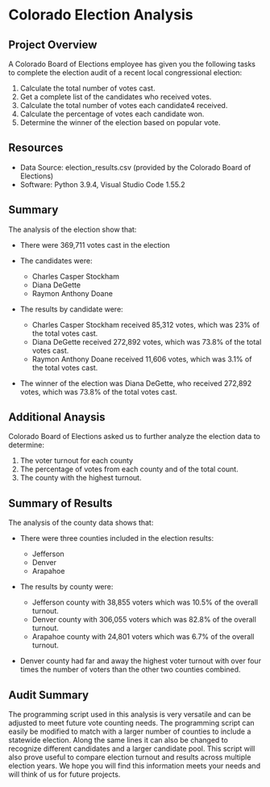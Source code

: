# Colorado Election Analysis

## Project Overview

A Colorado Board of Elections employee has given you the following tasks to complete the election audit of a recent local congressional election:

1. Calculate the total number of votes cast.
2. Get a complete list of the candidates who received votes.
3. Calculate the total number of votes each candidate4 received.
4. Calculate the percentage of votes each candidate won.
5. Determine the winner of the election based on popular vote.

## Resources

- Data Source: election_results.csv (provided by the Colorado Board of Elections)
- Software: Python 3.9.4, Visual Studio Code 1.55.2

## Summary

The analysis of the election show that: 

- There were 369,711 votes cast in the election

- The candidates were:
  - Charles Casper Stockham
  - Diana DeGette
  - Raymon Anthony Doane

- The results by candidate were:
  - Charles Casper Stockham received 85,312 votes, which was 23% of the total votes cast.
  - Diana DeGette received 272,892 votes, which was 73.8% of the total votes cast.
  - Raymon Anthony Doane received 11,606 votes, which was 3.1% of the total votes cast.

- The winner of the election was Diana DeGette, who received 272,892 votes, which was 73.8% of the total votes cast.

## Additional Anaysis

Colorado Board of Elections asked us to further analyze the election data to determine:

1. The voter turnout for each county
2. The percentage of votes from each county and of the total count.
3. The county with the highest turnout.

## Summary of Results

The analysis of the county data shows that:

- There were three counties included in the election results:
  - Jefferson
  - Denver
  - Arapahoe

- The results by county were:
  - Jefferson county with 38,855 voters which was 10.5% of the overall turnout.
  - Denver county with 306,055 voters which was 82.8% of the overall turnout.
  - Arapahoe county with 24,801 voters which was 6.7% of the overall turnout.

- Denver county had far and away the highest voter turnout with over four times the number of voters than the other two counties combined.

## Audit Summary

The programming script used in this analysis is very versatile and can be adjusted to meet future vote counting needs. The programming script can easily be modified to match with a larger number of counties to include a statewide election. Along the same lines it can also be changed to recognize different candidates and a larger candidate pool. This script will also prove useful to compare election turnout and results across multiple election years. We hope you will find this information meets your needs and will think of us for future projects.
